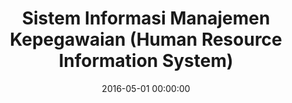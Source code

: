 ---
layout: inner
position: left
title: 'Sistem Informasi Manajemen Kepegawaian (Human Resource Information System)'
lead_text: 'Worked on both the back-end and front-end side of the system.'
tags: ['MySQL Database', 'PHP', 'Yii 2', 'HTML', 'CSS', 'jQuery']
featured_image: '/img/posts/simpeg-birokeu-min.png'
date: 2016-05-01 00:00:00
categories: ['Web Development']
project_link: ''
button_icon: ''
button_text: ''
order: 7
visible: 1
company: 'Aditya Arta Abadi, PT'
---
